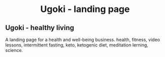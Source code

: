 
<h1 align="center">
  Ugoki - landing page
</h1>
<h2>Ugoki - healthy living</h2>
<p>
  A landing page for a health and well-being business.
health, fitness, video lessons, intermittent fasting, keto, ketogenic diet, meditation lerning, science.</p>